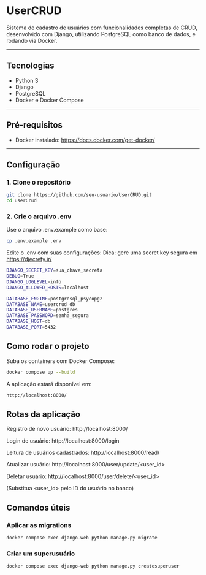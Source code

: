 # UserCRUD

Sistema de cadastro de usuários com funcionalidades completas de CRUD, desenvolvido com Django, utilizando PostgreSQL como banco de dados, e rodando via Docker.

---

## Tecnologias

- Python 3
- Django
- PostgreSQL
- Docker e Docker Compose

---

## Pré-requisitos

- Docker instalado: https://docs.docker.com/get-docker/

---

## Configuração

### 1. Clone o repositório

```bash
git clone https://github.com/seu-usuario/UserCRUD.git
cd userCrud
```
### 2. Crie o arquivo .env
Use o arquivo .env.example como base:
```bash
cp .env.example .env
```
Edite o .env com suas configurações:
Dica: gere uma secret key segura em https://djecrety.ir/
```bash
DJANGO_SECRET_KEY=sua_chave_secreta
DEBUG=True
DJANGO_LOGLEVEL=info
DJANGO_ALLOWED_HOSTS=localhost

DATABASE_ENGINE=postgresql_psycopg2
DATABASE_NAME=usercrud_db
DATABASE_USERNAME=postgres
DATABASE_PASSWORD=senha_segura
DATABASE_HOST=db
DATABASE_PORT=5432
```
## Como rodar o projeto
Suba os containers com Docker Compose:
```bash
docker compose up --build
```
A aplicação estará disponível em:
```bash
http://localhost:8000/
```
## Rotas da aplicação
Registro de novo usuário: http://localhost:8000/

Login de usuário: http://localhost:8000/login

Leitura de usuários cadastrados: http://localhost:8000/read/

Atualizar usuário: http://localhost:8000/user/update/<user_id>

Deletar usuário: http://localhost:8000/user/delete/<user_id>

(Substitua <user_id> pelo ID do usuário no banco)

## Comandos úteis
### Aplicar as migrations
```bash
docker compose exec django-web python manage.py migrate
```

### Criar um superusuário
```bash
docker compose exec django-web python manage.py createsuperuser
```
